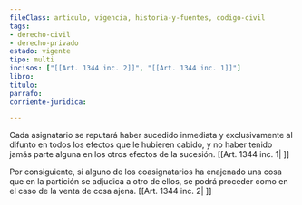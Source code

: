 ```yaml
---
fileClass: articulo, vigencia, historia-y-fuentes, codigo-civil
tags:
- derecho-civil
- derecho-privado
estado: vigente
tipo: multi
incisos: ["[[Art. 1344 inc. 2]]", "[[Art. 1344 inc. 1]]"]
libro:
titulo:
parrafo:
corriente-juridica:

---
```

Cada asignatario se reputará haber sucedido inmediata y exclusivamente al difunto en todos los efectos que le hubieren cabido, y no haber tenido jamás parte alguna en los otros efectos de la sucesión. [[Art. 1344 inc. 1| ]]

Por consiguiente, si alguno de los coasignatarios ha enajenado una cosa que en la partición se adjudica a otro de ellos, se podrá proceder como en el caso de la venta de cosa ajena. [[Art. 1344 inc. 2| ]]